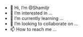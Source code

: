 - 👋 Hi, I’m @Shamiljr
- 👀 I’m interested in ...
- 🌱 I’m currently learning ...
- 💞️ I’m looking to collaborate on ...
- 📫 How to reach me ...

<!---
Shamiljr/Shamiljr is a ✨ special ✨ repository because its `README.md` (this file) appears on your GitHub profile.
You can click the Preview link to take a look at your changes.
--->
